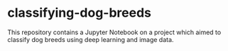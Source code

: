 # classifying-dog-breeds
This repository contains a Jupyter Notebook on a project which aimed to classify dog breeds using deep learning and image data.
